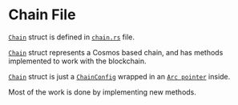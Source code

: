 # Chain File

[`Chain`](https://github.com/testnetrunn/explorer-backend/blob/main/src/chain.rs#L7) struct is defined in [`chain.rs`](https://github.com/testnetrunn/explorer-backend/blob/main/src/chain.rs) file.

[`Chain`](https://github.com/testnetrunn/explorer-backend/blob/main/src/chain.rs#L7) struct represents a Cosmos based chain, and has methods implemented to work with the blockchain.

[`Chain`](https://github.com/testnetrunn/explorer-backend/blob/main/src/chain.rs#L7) struct is just a [`ChainConfig`](https://github.com/testnetrunn/explorer-backend/blob/main/src/chain.rs#L19) wrapped in an [`Arc pointer`](https://doc.rust-lang.org/std/sync/struct.Arc.html) inside.

Most of the work is done by implementing new methods.
